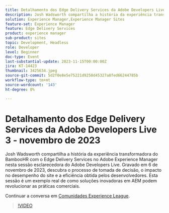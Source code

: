 ```yaml
---
title: Detalhamento dos Edge Delivery Services da Adobe Developers Live 3 - novembro de 2023
description: Josh Wadsworth compartilha a história da experiência transformadora do BambooHR com o Edge Delivery Services no Adobe Experience Manager nesta sessão esclarecedora do Adobe Developers Live. Gravado em 6 de novembro de 2023, descubra o processo de tomada de decisão, o impacto no desempenho do site e a eficiência obtida pelos desenvolvedores. Esta sessão é um exemplo real de como soluções inovadoras em AEM podem revolucionar as práticas comerciais.
solution: Experience Manager,Experience Manager Sites
feature-set: Experience Manager
feature: Edge Delivery Services
product: experience manager
sub-product: sites
topic: Development, Headless
role: Developer
level: Beginner
doc-type: Event
last-substantial-update: 2023-11-15T00:00:00Z
jira: KT-14423
thumbnail: 3425634.jpeg
source-git-commit: 5d2f0e8e5e75221d9250d45327a8fed66244785b
workflow-type: tm+mt
source-wordcount: '143'
ht-degree: 0%

---
```



# Detalhamento dos Edge Delivery Services da Adobe Developers Live 3 - novembro de 2023

Josh Wadsworth compartilha a história da experiência transformadora do BambooHR com o Edge Delivery Services no Adobe Experience Manager nesta sessão esclarecedora do Adobe Developers Live. Gravado em 6 de novembro de 2023, descubra o processo de tomada de decisão, o impacto no desempenho do site e a eficiência obtida pelos desenvolvedores. Esta sessão é um exemplo real de como soluções inovadoras em AEM podem revolucionar as práticas comerciais.

Continuar a conversa em [Comunidades Experience League](https://adobe.ly/3rD9rMV).

>[!VIDEO](https://video.tv.adobe.com/v/3425634/?learn=on)

